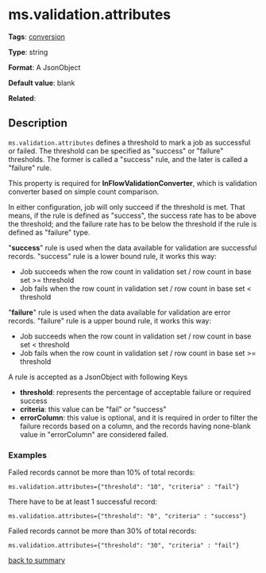 # ms.validation.attributes

**Tags**: 
[conversion](https://github.com/linkedin/data-integration-library/blob/master/docs/parameters/categories.md#conversion-properties)

**Type**: string

**Format**: A JsonObject

**Default value**: blank

**Related**:

## Description

`ms.validation.attributes` defines a threshold to mark a job as successful or failed. 
The threshold can be specified as "success" or "failure" thresholds. The former is 
called a "success" rule, and the later is called a "failure" rule. 

This property is required for **InFlowValidationConverter**, which
is validation converter based on simple count comparison.
 
In either configuration, job will only succeed if the threshold is met. That means, if the
rule is defined as "success", the success rate has to be above the threshold; 
and the failure rate has to be below the threshold if the rule is defined as "failure" type. 

"**success**" rule is used when the data available for validation are successful records. 
"success" rule is a lower bound rule, it works this way:
- Job succeeds when the row count in validation set / row count in base set >= threshold
- Job fails when the row count in validation set / row count in base set < threshold

"**failure**" rule is used when the data available for validation are error records. 
"failure" rule is a upper bound rule, it works this way: 
- Job succeeds when the row count in validation set / row count in base set < threshold
- Job fails when the row count in validation set / row count in base set >= threshold
  
A rule is accepted as a JsonObject with following Keys
- **threshold**: represents the percentage of acceptable failure or required success
- **criteria**: this value can be "fail" or "success"
- **errorColumn**: this value is optional, and it is required in order to filter 
the failure records based on a column, and the records having none-blank 
value in "errorColumn" are considered failed.

### Examples

Failed records cannot be more than 10% of total records:

`ms.validation.attributes={"threshold": "10", "criteria" : "fail"}`

There have to be at least 1 successful record:

`ms.validation.attributes={"threshold": "0", "criteria" : "success"}`

Failed records cannot be more than 30% of total records:

`ms.validation.attributes={"threshold": "30", "criteria" : "fail"}`
       
[back to summary](https://github.com/linkedin/data-integration-library/blob/master/docs/parameters/summary.md#msvalidationattributes)   